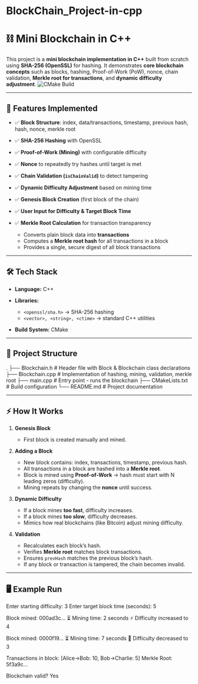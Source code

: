 # BlockChain\_Project-in-cpp

# ⛓️ Mini Blockchain in C++

This project is a **mini blockchain implementation in C++** built from scratch using **SHA-256 (OpenSSL)** for hashing.
It demonstrates **core blockchain concepts** such as blocks, hashing, Proof-of-Work (PoW), nonce, chain validation, **Merkle root for transactions**, and **dynamic difficulty adjustment**.
![CMake Build](https://github.com/Absingh52/BlockChain_Project-in-cpp/actions/workflows/cmake-multi-platform.yml/badge.svg)

---

## 🚀 Features Implemented

* ✅ **Block Structure**: index, data/transactions, timestamp, previous hash, hash, nonce, merkle root
* ✅ **SHA-256 Hashing** with OpenSSL
* ✅ **Proof-of-Work (Mining)** with configurable difficulty
* ✅ **Nonce** to repeatedly try hashes until target is met
* ✅ **Chain Validation (`isChainValid`)** to detect tampering
* ✅ **Dynamic Difficulty Adjustment** based on mining time
* ✅ **Genesis Block Creation** (first block of the chain)
* ✅ **User Input for Difficulty & Target Block Time**
* ✅ **Merkle Root Calculation** for transaction transparency

  * Converts plain block data into **transactions**
  * Computes a **Merkle root hash** for all transactions in a block
  * Provides a single, secure digest of all block transactions

---

## 🛠️ Tech Stack

* **Language:** C++
* **Libraries:**

  * `<openssl/sha.h>` → SHA-256 hashing
  * `<vector>, <string>, <ctime>` → standard C++ utilities
* **Build System:** CMake

---

## 📂 Project Structure

.
├── Blockchain.h # Header file with Block & Blockchain class declarations
├── Blockchain.cpp # Implementation of hashing, mining, validation, merkle root
├── main.cpp # Entry point - runs the blockchain
├── CMakeLists.txt # Build configuration
└── README.md # Project documentation

---

## ⚡ How It Works

1. **Genesis Block**

   * First block is created manually and mined.

2. **Adding a Block**

   * New block contains: index, transactions, timestamp, previous hash.
   * All transactions in a block are hashed into a **Merkle root**.
   * Block is mined using **Proof-of-Work** → hash must start with N leading zeros (difficulty).
   * Mining repeats by changing the **nonce** until success.

3. **Dynamic Difficulty**

   * If a block mines **too fast**, difficulty increases.
   * If a block mines **too slow**, difficulty decreases.
   * Mimics how real blockchains (like Bitcoin) adjust mining difficulty.

4. **Validation**

   * Recalculates each block’s hash.
   * Verifies **Merkle root** matches block transactions.
   * Ensures `prevHash` matches the previous block’s hash.
   * If any block or transaction is tampered, the chain becomes invalid.

---

## 🖥️ Example Run

Enter starting difficulty: 3
Enter target block time (seconds): 5

Block mined: 000ad3c...
⏳ Mining time: 2 seconds
⚡ Difficulty increased to 4

Block mined: 0000f19...
⏳ Mining time: 7 seconds
🐢 Difficulty decreased to 3

Transactions in block: \[Alice→Bob: 10, Bob→Charlie: 5]
Merkle Root: 5f3a9c...

Blockchain valid? Yes
